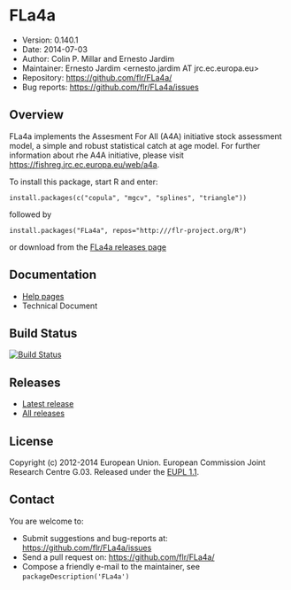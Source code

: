 # FLa4a
- Version: 0.140.1
- Date: 2014-07-03
- Author: Colin P. Millar and Ernesto Jardim
- Maintainer: Ernesto Jardim <ernesto.jardim AT jrc.ec.europa.eu>
- Repository: <https://github.com/flr/FLa4a/>
- Bug reports: <https://github.com/flr/FLa4a/issues>

## Overview
FLa4a implements the Assesment For All (A4A) initiative stock assessment model, a simple and robust statistical catch at age model. For further information about rhe A4A initiative, please visit <https://fishreg.jrc.ec.europa.eu/web/a4a>.

To install this package, start R and enter:

	install.packages(c("copula", "mgcv", "splines", "triangle"))

followed by

	install.packages("FLa4a", repos="http:///flr-project.org/R")

or download from the [FLa4a releases page](https://github.com/flr/FLa4a/releases/latest)

## Documentation
- [Help pages](http://flr-project.org/FLa4a)
- Technical Document

## Build Status
[![Build Status](https://travis-ci.org/flr/FLa4a.svg?branch=master)](https://travis-ci.org/flr/FLa4a)

## Releases
- [Latest release](https://github.com/flr/FLa4a/releases/tag/v2.5.20130716)
- [All releases](https://github.com/flr/FLCore/releases/)

## License
Copyright (c) 2012-2014 European Union. European Commission Joint Research Centre G.03. Released under the [EUPL 1.1](http://ec.europa.eu/idabc/eupl).

## Contact
You are welcome to:

- Submit suggestions and bug-reports at: <https://github.com/flr/FLa4a/issues>
- Send a pull request on: <https://github.com/flr/FLa4a/>
- Compose a friendly e-mail to the maintainer, see `packageDescription('FLa4a')`

